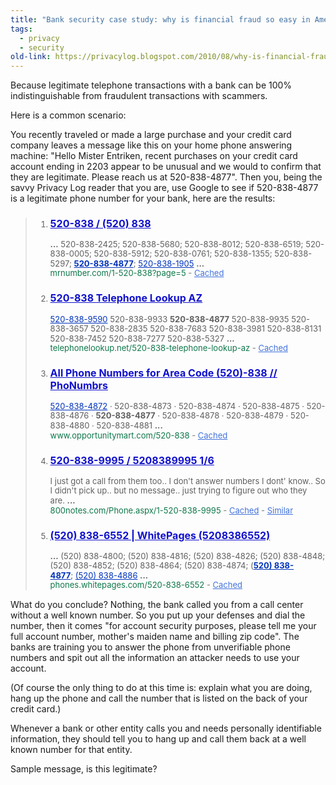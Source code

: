 ```yaml
---
title: "Bank security case study: why is financial fraud so easy in America?"
tags:
  - privacy
  - security 
old-link: https://privacylog.blogspot.com/2010/08/why-is-financial-fraud-so-easy-in.html
---
```


Because legitimate telephone transactions with a bank can be 100% indistinguishable from fraudulent transactions with scammers.

Here is a common scenario:

You recently traveled or made a large purchase and your credit card company leaves a message like this on your home phone answering machine: "Hello Mister Entriken, recent purchases on your credit card account ending in 2203 appear to be unusual and we would to confirm that they are legitimate. Please reach us at 520-838-4877". Then you, being the savvy Privacy Log reader that you are, use Google to see if 520-838-4877 is a legitimate phone number for your bank, here are the results:

<blockquote>
<ol>
<li style="font-size: small; line-height: 1.2;">
<h3 style="font-size: medium;">
<a href="https://mrnumber.com/1-520-838?page=5" style="color: #1111cc;">520-838 / (520) 838</a></h3>
<b>...</b>&nbsp;520-838-2425; 520-838-5680; 520-838-8012; 520-838-6519; 520-838-0005; 520-<wbr>838-5912; 520-838-0761; 520-838-1355; 520-838-5297;&nbsp;<em style="font-style: normal; font-weight: bold;"><span style="color: #0033bb; text-decoration: underline;">520-838-4877</span></em>;&nbsp;<span style="color: #0033bb; text-decoration: underline;">520-838-1905</span>&nbsp;<b>...</b><br>
<span style="color: #767676;"><cite style="color: #0e774a; font-style: normal;">mrnumber.com/1-520-838?page=5</cite>&nbsp;-&nbsp;<span style="color: #767676;"><a href="https://webcache.googleusercontent.com/search?q=cache:QUD_t93oprUJ:mrnumber.com/1-520-838%3Fpage%3D5+520-838-4877&amp;cd=1&amp;hl=en&amp;ct=clnk&amp;gl=us" style="color: #4272db;">Cached</a></span></span><br>
</li>
<li style="font-size: small; line-height: 1.2;">
<h3 style="font-size: medium;">
<a href="https://telephonelookup.net/520-838-telephone-lookup-az" style="color: #1111cc;">520-838 Telephone Lookup AZ</a></h3>
<span style="color: #0033bb; text-decoration: underline;">520-838-9590</span>&nbsp;<span>520-838-9933</span>&nbsp;<em style="font-style: normal; font-weight: bold;"><span>520-838-4877</span></em>&nbsp;<span>520-838-9935</span> <span>520-838-3657</span> <span>520-838-2835</span> <span>520-838-7683</span> <span>520-838-3981</span> <span>520-838-8131</span> <span>520-838-7452</span> <span>520-838-7277</span> <span>520-838-5327</span>&nbsp;<b>...</b><br>
<span style="color: #767676;"><cite style="color: #0e774a; font-style: normal;">telephonelookup.net/520-838-telephone-lookup-az</cite>&nbsp;-&nbsp;<span style="color: #767676;"><a href="https://webcache.googleusercontent.com/search?q=cache:01JOtc4WzusJ:telephonelookup.net/520-838-telephone-lookup-az+520-838-4877&amp;cd=2&amp;hl=en&amp;ct=clnk&amp;gl=us" style="color: #4272db;">Cached</a></span></span></li>
<li style="font-size: small; line-height: 1.2;"><h3 style="font-size: medium;">
<a href="https://www.opportunitymart.com/520-838" style="color: #1111cc;">All Phone Numbers for Area Code (520)-838 // PhoNumbrs</a></h3>
<span style="color: #0033bb; text-decoration: underline;">520-838-4872</span>&nbsp;· <span>520-838-4873</span> · <span>520-838-4874</span> · <span>520-838-4875</span> · <span>520-838-4876</span> ·&nbsp;<em style="font-style: normal; font-weight: bold;">520-</em><wbr><em style="font-style: normal; font-weight: bold;">838-4877</em>&nbsp;· <span>520-838-4878</span> · <span>520-838-4879</span> · <span>520-838-4880</span> · <span>520-838-4881</span>&nbsp;<b>...</b><br>
<span style="color: #767676;"><cite style="color: #0e774a; font-style: normal;">www.opportunitymart.com/520-838</cite>&nbsp;-&nbsp;<span style="color: #767676;"><a href="https://webcache.googleusercontent.com/search?q=cache:MCylXE6UDjAJ:www.opportunitymart.com/520-838+520-838-4877&amp;cd=3&amp;hl=en&amp;ct=clnk&amp;gl=us" style="color: #4272db;">Cached</a></span></span><br>
</li>
<li style="font-size: small; line-height: 1.2;">
<h3 style="font-size: medium;">
<a href="https://800notes.com/Phone.aspx/1-520-838-9995" style="color: #1111cc;">520-838-9995 / 5208389995 1/6</a></h3>
I just got a call from them too.. I don't answer numbers I dont' know.. So I didn't pick up.. but no message.. just trying to figure out who they are.&nbsp;<b>...</b><br>
<span style="color: #767676;"><cite style="color: #0e774a; font-style: normal;">800notes.com/Phone.aspx/1-520-838-9995</cite>&nbsp;-&nbsp;<span style="color: #767676;"><a href="https://webcache.googleusercontent.com/search?q=cache:c8A6UZZtI-UJ:800notes.com/Phone.aspx/1-520-838-9995+520-838-4877&amp;cd=4&amp;hl=en&amp;ct=clnk&amp;gl=us" style="color: #4272db;">Cached</a>&nbsp;-&nbsp;<a href="https://draft.blogger.com/search?hl=en&amp;q=related:800notes.com/Phone.aspx/1-520-838-9995+520-838-4877&amp;tbo=1&amp;sa=X&amp;ei=7AJkTJbcOoG0lQfn-cC-Cw&amp;ved=0CCEQHzAD" style="color: #4272db;">Similar</a></span></span><br>
</li>
<li style="font-size: small; line-height: 1.2;">
<h3 style="font-size: medium;">
<a href="https://phones.whitepages.com/520-838-6552" style="color: #1111cc;">(520) 838-6552 | WhitePages (5208386552)</a></h3>
<b>...</b>&nbsp;(520) 838-4800; (520) 838-4816; (520) 838-4826; (520) 838-4848; (520) 838-<wbr>4852; (520) 838-4864; (520) 838-4874; (<em style="font-style: normal; font-weight: bold;"><span style="color: #0033bb; text-decoration: underline;">520) 838-4877</span></em>;&nbsp;<span style="color: #0033bb; text-decoration: underline;">(520) 838-4886</span>&nbsp;<b>...</b><br>
<span style="color: #767676;"><cite style="color: #0e774a; font-style: normal;">phones.whitepages.com/520-838-6552</cite>&nbsp;-&nbsp;<span style="color: #767676;"><a href="https://webcache.googleusercontent.com/search?q=cache:OtlHeM1fPnMJ:phones.whitepages.com/520-838-6552+520-838-4877&amp;cd=5&amp;hl=en&amp;ct=clnk&amp;gl=us" style="color: #4272db;">Cached</a></span></span><br>
</li>
</ol>
</blockquote>

What do you conclude? Nothing, the bank called you from a call center without a well known number. So you put up your defenses and dial the number, then it comes "for account security purposes, please tell me your full account number, mother's maiden name and billing zip code". The banks are training you to answer the phone from unverifiable phone numbers and spit out all the information an attacker needs to use your account.

(Of course the only thing to do at this time is: explain what you are doing, hang up the phone and call the number that is listed on the back of your credit card.)

Whenever a bank or other entity calls you and needs personally identifiable information, they should tell you to hang up and call them back at a well known number for that entity.

Sample message, is this legitimate?
